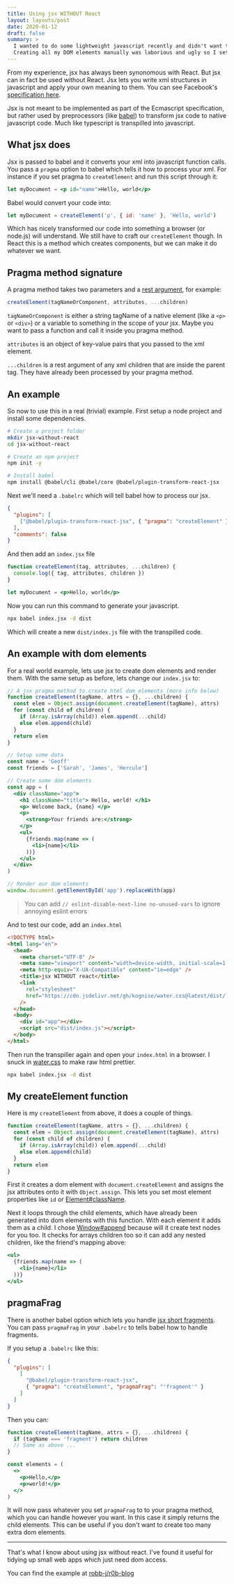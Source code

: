 ```yaml
---
title: Using jsx WITHOUT React
layout: layouts/post
date: 2020-01-12
draft: false
summary: >
  I wanted to do some lightweight javascript recently and didn't want to use a massive framework.
  Creating all my DOM elements manually was laborious and ugly so I setup jsx to do it for me.
---
```


From my experience, jsx has always been synonomous with React.
But jsx can in fact be used without React.
Jsx lets you write xml structures in javascript and apply your own meaning to them.
You can see Facebook's [specification here](https://facebook.github.io/jsx/).

Jsx is not meant to be implemented as part of the Ecmascript specification,
but rather used by preprocessors (like [babel](https://babeljs.io/))
to transform jsx code to native javascript code.
Much like typescript is transpilled into javascript.

## What jsx does

Jsx is passed to babel and it converts your xml into javascript function calls.
You pass a `pragma` option to babel which tells it how to process your xml.
For instance if you set pragma to `createElement` and run this script through it:

```jsx
let myDocument = <p id="name">Hello, world</p>
```

Babel would convert your code into:

```js
let myDocument = createElement('p', { id: 'name' }, 'Hello, world')
```

Which has nicely transformed our code into something a browser (or node.js) will understand.
We still have to craft our `createElement` though.
In React this is a method which creates components,
but we can make it do whatever we want.

## Pragma method signature

A pragma method takes two parameters
and a [rest argument](https://developer.mozilla.org/en-US/docs/Web/JavaScript/Reference/Functions/rest_parameters),
for example:

```js
createElement(tagNameOrComponent, attributes, ...children)
```

`tagNameOrComponent` is either a string tagName of a native element (like a `<p>` or `<div>`)
or a variable to something in the scope of your jsx.
Maybe you want to pass a function and call it inside you pragma method.

`attributes` is an object of key-value pairs that you passed to the xml element.

`...children` is a rest argument of any xml children that are inside the parent tag.
They have already been processed by your pragma method.

## An example

So now to use this in a real (trivial) example.
First setup a node project and install some dependencies.

```bash
# Create a project folder
mkdir jsx-without-react
cd jsx-without-react

# Create an npm project
npm init -y

# Install babel
npm install @babel/cli @babel/core @babel/plugin-transform-react-jsx
```

Next we'll need a `.babelrc` which will tell babel how to process our jsx.

```json
{
  "plugins": [
    ["@babel/plugin-transform-react-jsx", { "pragma": "createElement" }]
  ],
  "comments": false
}
```

And then add an `index.jsx` file

```jsx
function createElement(tag, attributes, ...children) {
  console.log({ tag, attributes, children })
}

let myDocument = <p>Hello, world</p>
```

Now you can run this command to generate your javascript.

```bash
npx babel index.jsx -d dist
```

Which will create a new `dist/index.js` file with the transpilled code.

## An example with dom elements

For a real world example, lets use jsx to create dom elements and render them.
With the same setup as before, lets change our `index.jsx` to:

```jsx
// A jsx pragma method to create html dom elements (more info below)
function createElement(tagName, attrs = {}, ...children) {
  const elem = Object.assign(document.createElement(tagName), attrs)
  for (const child of children) {
    if (Array.isArray(child)) elem.append(...child)
    else elem.append(child)
  }
  return elem
}

// Setup some data
const name = 'Geoff'
const friends = ['Sarah', 'James', 'Hercule']

// Create some dom elements
const app = (
  <div className="app">
    <h1 className="title"> Hello, world! </h1>
    <p> Welcome back, {name} </p>
    <p>
      <strong>Your friends are:</strong>
    </p>
    <ul>
      {friends.map(name => (
        <li>{name}</li>
      ))}
    </ul>
  </div>
)

// Render our dom elements
window.document.getElementById('app').replaceWith(app)
```

> You can add `// eslint-disable-next-line no-unused-vars` to ignore annoying eslint errors

And to test our code, add an `index.html`

```html
<!DOCTYPE html>
<html lang="en">
  <head>
    <meta charset="UTF-8" />
    <meta name="viewport" content="width=device-width, initial-scale=1.0" />
    <meta http-equiv="X-UA-Compatible" content="ie=edge" />
    <title>jsx WITHOUT react</title>
    <link
      rel="stylesheet"
      href="https://cdn.jsdelivr.net/gh/kognise/water.css@latest/dist/light.min.css"
    />
  </head>
  <body>
    <div id="app"></div>
    <script src="dist/index.js"></script>
  </body>
</html>
```

Then run the transpiller again and open your `index.html` in a browser.
I snuck in [water.css](https://github.com/kognise/water.css) to make raw html prettier.

```bash
npx babel index.jsx -d dist
```

## My createElement function

Here is my `createElement` from above, it does a couple of things.

```js
function createElement(tagName, attrs = {}, ...children) {
  const elem = Object.assign(document.createElement(tagName), attrs)
  for (const child of children) {
    if (Array.isArray(child)) elem.append(...child)
    else elem.append(child)
  }
  return elem
}
```

First it creates a dom element with `document.createElement`
and assigns the jsx attributes onto it with `Object.assign`.
This lets you set most element properties like `id` or
[Element#className](https://developer.mozilla.org/en-US/docs/Web/API/Element/className).

Next it loops through the child elements,
which have already been generated into dom elements with this function.
With each element it adds them as a child.
I chose [Window#append](https://developer.mozilla.org/en-US/docs/Web/API/ParentNode/append)
because will it create text nodes for you too.
It checks for arrays children too so it can add any nested children,
like the friend's mapping above:

```jsx
<ul>
  {friends.map(name => (
    <li>{name}</li>
  ))}
</ul>
```

## pragmaFrag

There is another babel option which lets you handle
[jsx short fragments](https://reactjs.org/docs/fragments.html#short-syntax).
You can pass `pragmaFrag` in your `.babelrc` to tells babel how to handle fragments.

If you setup a `.babelrc` like this:

```json
{
  "plugins": [
    [
      "@babel/plugin-transform-react-jsx",
      { "pragma": "createElement", "pragmaFrag": "'fragment'" }
    ]
  ]
}
```

Then you can:

```jsx
function createElement(tagName, attrs = {}, ...children) {
  if (tagName === 'fragment') return children
  // Same as above ...
}

const elements = (
  <>
    <p>Hello,</p>
    <p>world!</p>
  </>
)
```

It will now pass whatever you set `pragmaFrag` to to your pragma method,
which you can handle however you want.
In this case it simply returns the child elements.
This can be useful if you don't want to create too many extra dom elements.

---

That's what I know about using jsx without react.
I've found it useful for tidying up small web apps which just need dom access.

You can find the example at [robb-j/r0b-blog](https://github.com/robb-j/r0b-blog/tree/master/examples/jsx-without-react)
